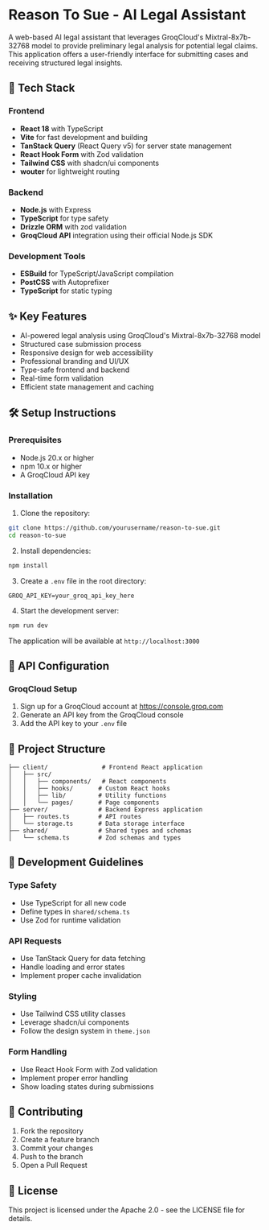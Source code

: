 # Reason To Sue - AI Legal Assistant

A web-based AI legal assistant that leverages GroqCloud's Mixtral-8x7b-32768 model to provide preliminary legal analysis for potential legal claims. This application offers a user-friendly interface for submitting cases and receiving structured legal insights.

## 🚀 Tech Stack

### Frontend
- **React 18** with TypeScript
- **Vite** for fast development and building
- **TanStack Query** (React Query v5) for server state management
- **React Hook Form** with Zod validation
- **Tailwind CSS** with shadcn/ui components
- **wouter** for lightweight routing

### Backend
- **Node.js** with Express
- **TypeScript** for type safety
- **Drizzle ORM** with zod validation
- **GroqCloud API** integration using their official Node.js SDK

### Development Tools
- **ESBuild** for TypeScript/JavaScript compilation
- **PostCSS** with Autoprefixer
- **TypeScript** for static typing

## ✨ Key Features
- AI-powered legal analysis using GroqCloud's Mixtral-8x7b-32768 model
- Structured case submission process
- Responsive design for web accessibility
- Professional branding and UI/UX
- Type-safe frontend and backend
- Real-time form validation
- Efficient state management and caching

## 🛠 Setup Instructions

### Prerequisites
- Node.js 20.x or higher
- npm 10.x or higher
- A GroqCloud API key

### Installation

1. Clone the repository:
```bash
git clone https://github.com/yourusername/reason-to-sue.git
cd reason-to-sue
```

2. Install dependencies:
```bash
npm install
```

3. Create a `.env` file in the root directory:
```env
GROQ_API_KEY=your_groq_api_key_here
```

4. Start the development server:
```bash
npm run dev
```

The application will be available at `http://localhost:3000`

## 🔑 API Configuration

### GroqCloud Setup
1. Sign up for a GroqCloud account at https://console.groq.com
2. Generate an API key from the GroqCloud console
3. Add the API key to your `.env` file

## 📁 Project Structure
```
├── client/               # Frontend React application
│   ├── src/
│   │   ├── components/   # React components
│   │   ├── hooks/       # Custom React hooks
│   │   ├── lib/         # Utility functions
│   │   └── pages/       # Page components
├── server/              # Backend Express application
│   ├── routes.ts        # API routes
│   └── storage.ts       # Data storage interface
├── shared/              # Shared types and schemas
│   └── schema.ts        # Zod schemas and types
```

## 🧪 Development Guidelines

### Type Safety
- Use TypeScript for all new code
- Define types in `shared/schema.ts`
- Use Zod for runtime validation

### API Requests
- Use TanStack Query for data fetching
- Handle loading and error states
- Implement proper cache invalidation

### Styling
- Use Tailwind CSS utility classes
- Leverage shadcn/ui components
- Follow the design system in `theme.json`

### Form Handling
- Use React Hook Form with Zod validation
- Implement proper error handling
- Show loading states during submissions

## 📝 Contributing
1. Fork the repository
2. Create a feature branch
3. Commit your changes
4. Push to the branch
5. Open a Pull Request

## 📄 License
This project is licensed under the Apache 2.0 - see the LICENSE file for details.
